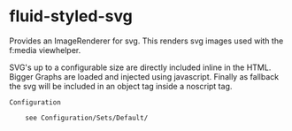 # fluid-styled-svg

Provides an ImageRenderer for svg. This renders svg images used with the f:media viewhelper.

SVG's up to a configurable size are directly included inline in the HTML. Bigger Graphs
are loaded and injected using javascript. Finally as fallback the svg will be included
in an object tag inside a noscript tag.

```
Configuration

    see Configuration/Sets/Default/

```
